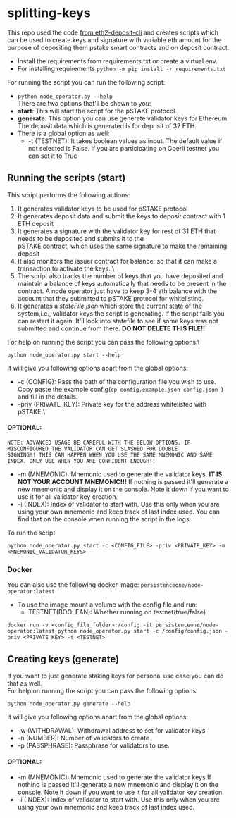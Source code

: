 # splitting-keys
This repo used the code [from eth2-deposit-cli](https://github.com/ethereum/staking-deposit-cli) and creates scripts 
which can be used to create keys and signature with variable eth amount for the purpose of depositing them 
pstake smart contracts and on deposit contract.

- Install the requirements from requirements.txt or create a virtual env.
- For installing requirements `python -m pip install -r requirements.txt`

For running the script you can run the following script:
- `python node_operator.py --help` \
There are two options that'll be shown to you:
- **start**: This will start the script for the pSTAKE protocol.
- **generate**: This option you can use generate validator keys for Ethereum. The deposit data which is generated
is for deposit of 32 ETH.
- There is a global option as well:
  - -t (TESTNET): It takes boolean values as input. The default value if not selected is False. If you are participating
    on Goerli testnet you can set it to True

## Running the scripts (start)
This script performs the following actions:
1. It generates validator keys to be used for pSTAKE protocol
2. It generates deposit data and submit the keys to deposit contract with 1 ETH deposit
3. It generates a signature with the validator key for rest of 31 ETH that needs to be deposited and submits it to the  
  pSTAKE contract, which uses the same signature to make the remaining deposit
4. It also monitors the issuer contract for balance, so that it can make a transaction to activate the keys. \
5. The script also tracks the number of keys that you have deposited and maintain a balance of keys automatically that 
  needs to be present in the contract. A node operator just have to keep 3-4 eth balance with the account that they 
  submitted to pSTAKE protocol for whitelisting.
6. It generates a *stateFile.json* which store the current state of the system,i.e., validator keys the script is
  generating. If the script fails you can restart it again. It'll look into statefile to see if some keys was not 
  submitted and continue from there. **DO NOT DELETE THIS FILE!!**

For help on running the script you can pass the following options:\
```
python node_operator.py start --help
```
It will give you following options apart from the global options:
- -c (CONFIG): Pass the path of the configuration file you wish to use. Copy paste the example config(`cp config.example.json config.json `) and fill in the 
details. 
- -priv (PRIVATE_KEY): Private key for the address whitelisted with pSTAKE.\
#### OPTIONAL:
```
NOTE: ADVANCED USAGE BE CAREFUL WITH THE BELOW OPTIONS. IF MISCONFIGURED THE VALIDATOR CAN GET SLASHED FOR DOUBLE 
SIGNING!! THIS CAN HAPPEN WHEN YOU USE THE SAME MNEMONIC AND SAME INDEX. ONLY USE WHEN YOU ARE CONFIDENT ENOUGH!!
```
- -m (MNEMONIC): Mnemonic used to generate the validator keys. **IT IS NOT YOUR ACCOUNT MNEMONIC!!!**
  If nothing is passed it'll generate a new mnemonic and display it on the console. Note it down if you want to use it
  for all validator key creation.
- -i (INDEX): Index of validator to start with. Use this only when you are using your own mnemonic and keep track of
  last index used. You can find that on the console when running the script in the logs. 

To run the script:
```
python node_operator.py start -c <CONFIG_FILE> -priv <PRIVATE_KEY> -m <MNEMONIC_VALIDATOR_KEYS>
```

### Docker 
You can also use the following docker image: `persistenceone/node-operator:latest`
- To use the image mount a volume with the config file and run:
  - TESTNET(BOOLEAN): Whether running on testnet(true/false)
```
docker run -v <config_file_folder>:/config -it persistenceone/node-operator:latest python node_operator.py start -c /config/config.json -priv <PRIVATE_KEY> -t <TESTNET>
```
## Creating keys (generate)
If you want to just generate staking keys for personal use case you can do that as well. \
For help on running the script you can pass the following options:
```
python node_operator.py generate --help
```
It will give you following options apart from the global options:
- -w (WITHDRAWAL): Withdrawal address to set for validator keys
- -n (NUMBER): Number of validators to create
- -p (PASSPHRASE): Passphrase for validators to use.
#### OPTIONAL:
- -m (MNEMONIC): Mnemonic used to generate the validator keys.If nothing is passed it'll generate a new mnemonic and
  display it on the console. Note it down if you want to use it for all validator key creation.
- -i (INDEX): Index of validator to start with. Use this only when you are using your own mnemonic and keep track of
  last index used.

